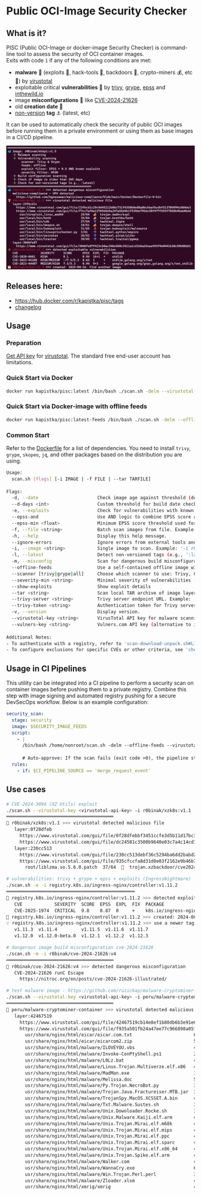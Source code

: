 # Public OCI-Image Security Checker

## What is it?

PISC (Public OCI-Image or docker-image Security Checker) is command-line tool to assess the security of OCI container images.  
Exits with code `1` if any of the following conditions are met:
* **malware** 🍄 (exploits 🐙, hack-tools 👾, backdoors 🐴, crypto-miners 💰, etc 💩) by [virustotal](https://www.virustotal.com/)
* exploitable critical **vulnerabilities** 🐞 by [trivy](https://github.com/aquasecurity/trivy), [grype](https://github.com/anchore/grype), [epss](https://epss.empiricalsecurity.com) and [inthewild.io](https://inthewild.io/)
* image **misconfigurations** 🐳 like [CVE-2024-21626](https://www.docker.com/blog/docker-security-advisory-multiple-vulnerabilities-in-runc-buildkit-and-moby/)
* old **creation date** 📆
* [non-version](https://docs.docker.com/engine/security/trust/#image-tags-and-dct) **tag** ⚓ (latest, etc)
  
It can be used to automatically check the security of public OCI images before running them in a private environment or using them as base images in a CI/CD pipeline.
<p align="center">
  <img src="./sample-v0.18.0.png" alt="sample" width="738">
</p>

## Releases here:
* https://hub.docker.com/r/kapistka/pisc/tags
* [changelog](./changelog.txt)

## Usage

### Preparation
[Get API key](https://docs.virustotal.com/docs/please-give-me-an-api-key) for [virustotal](https://www.virustotal.com/). The standard free end-user account has limitations.

### Quick Start via Docker
```sh
docker run kapistka/pisc:latest /bin/bash ./scan.sh -delm --virustotal-key <virustotal-api-key> -i r0binak/mtkpi:v1.5
```

### Quick Start via Docker-image with offline feeds
```sh
docker run kapistka/pisc:latest-feeds /bin/bash ./scan.sh -delm --offline-feeds --virustotal-key <virustotal-api-key> -i r0binak/mtkpi:v1.5
```

### Common Start
Refer to the [Dockerfile](./Dockerfile#L5) for a list of dependencies. You need to install `trivy`, `grype`, `skopeo`, `jq`, and other packages based on the distribution you are using.
```bash
Usage:
  scan.sh [flags] [-i IMAGE | -f FILE | --tar TARFILE]

Flags:
  -d, --date                      Check image age against threshold (default: 365 days).
  --d-days <int>                  Custom threshold for build date check (in days). Example: '--d-days 180'.
  -e, --exploits                  Check for vulnerabilities with known exploits (using Trivy + Grype + inthewild.io + empiricalsecurity.com).
  --epss-and                      Use AND logic to combine EPSS score and exploit presence. If disabled, OR logic is applied (default: OR).
  --epss-min <float>              Minimum EPSS score threshold used for filtering vulnerabilities (default: 0.5).
  -f, --file <string>             Batch scan images from file. Example: '-f images.txt'.
  -h, --help                      Display this help message.
  --ignore-errors                 Ignore errors from external tools and continue execution.
  -i, --image <string>            Single image to scan. Example: '-i r0binak/mtkpi:v1.4'.
  -l, --latest                    Detect non-versioned tags (e.g., ':latest').
  -m, --misconfig                 Scan for dangerous build misconfigurations.
  --offline-feeds                 Use a self-contained offline image with pre-downloaded vulnerability feeds (e.g., :latest-feeds).
  --scanner [trivy|grype|all]     Choose which scanner to use: Trivy, Grype, or both (default: all)
  --severity-min <string>         Minimal severity of vulnerabilities [UNKNOWN|LOW|MEDIUM|HIGH|CRITICAL] default [HIGH]
  --show-exploits                 Show exploit details
  --tar <string>                  Scan local TAR archive of image layers. Example: '--tar /path/to/private-image.tar'.
  --trivy-server <string>         Trivy server endpoint URL. Example: '--trivy-server http://trivy.something.io:8080'. 
  --trivy-token <string>          Authentication token for Trivy server. Example: '--trivy-token 0123456789abZ'.
  -v, --version                   Display version.
  --virustotal-key <string>       VirusTotal API key for malware scanning. Example: '--virustotal-key 0123456789abcdef'.
  --vulners-key <string>          Vulners.com API key (alternative to inthewild.io). Example: '--vulners-key 0123456789ABCDXYZ'.

Additional Notes:
- To authenticate with a registry, refer to 'scan-download-unpack.sh#L14'.  
- To configure exclusions for specific CVEs or other criteria, see 'check-exclusion.sh#L5'.
```

## Usage in CI Pipelines
This utility can be integrated into a CI pipeline to perform a security scan on container images before pushing them to a private registry. Combine this step with image signing and automated registry pushing for a secure DevSecOps workflow. Below is an example configuration:
```yaml
security_scan:
  stage: security
  image: $SECURITY_IMAGE_FEEDS
  script:
    - |
      /bin/bash /home/nonroot/scan.sh -delm --offline-feeds --virustotal-key $VIRUSTOTAL_API_KEY -f ${NEW_IMAGES_FILE}

      # Auto-approve: If the scan fails (exit code >0), the pipeline stops before reaching this point.
  rules:
    - if: $CI_PIPELINE_SOURCE == 'merge_request_event'
```

## Use cases
```bash
# CVE-2024-3094 (XZ Utils) exploit
./scan.sh --virustotal-key <virustotal-api-key> -i r0binak/xzk8s:v1.1
════════════════════════════════════════
🍄 r0binak/xzk8s:v1.1 >>> virustotal detected malicious file
   layer:0f28dfeb
     https://www.virustotal.com/gui/file/0f28dfebbf3451ccfe3d5b11d17bc38cc8d1c4e721b842969466dc7989d835e3
     https://www.virustotal.com/gui/file/dc24581c3500b9640e03c7a4c14cd7c22f88c533b831a7f6a49aaf3ba39fcde4
   layer:230cc513
     https://www.virustotal.com/gui/file/230cc513debf36c5294ba6dd2babd27934bb231362cd8d916ea1c58e9495d38f
     https://www.virustotal.com/gui/file/935cfccfa8d31d0e03f2162e9b46b7f9df77db64efa2e4cfb4dbaebdf94be6d3
       root/liblzma.so.5.6.0.patch  37/64  🐴  trojan.xzbackdoor/cve20243094
```

```bash
# vulnerabilities: trivy + grype + epss + exploits (IngressNightmare)
./scan.sh -e -i registry.k8s.io/ingress-nginx/controller:v1.11.2
════════════════════════════════════════════════
🐞 registry.k8s.io/ingress-nginx/controller:v1.11.2 >>> detected exploitable vulnerabilities
   CVE            SEVERITY  SCORE  EPSS  EXPL  FIX  PACKAGE
   CVE-2025-1974  CRITICAL  9.8    0.87  0     +    k8s.io/ingress-nginx
📆 registry.k8s.io/ingress-nginx/controller:v1.11.2 >>> created: 2024-08-15. Last update: 2025-06-04
💡 registry.k8s.io/ingress-nginx/controller:v1.11.2 >>> use a newer tags:
   v1.11.3  v1.11.4         v1.11.5  v1.11.6  v1.11.7
   v1.12.0  v1.12.0-beta.0  v1.12.1  v1.12.2  v1.12.3
```

```bash
# dangerous image build misconfiguration cve-2024-21626
./scan.sh -m -i r0binak/cve-2024-21626:v4
════════════════════════════════════════
🐳 r0binak/cve-2024-21626:v4 >>> detected dangerous misconfiguration
   CVE-2024-21626 runC Escape
     https://nitroc.org/en/posts/cve-2024-21626-illustrated/
```

```bash
# test malware image - https://github.com/ruzickap/malware-cryptominer-container
./scan.sh --virustotal-key <virustotal-api-key> -i peru/malware-cryptominer-container
════════════════════════════════════════
🍄 peru/malware-cryptominer-container >>> virustotal detected malicious file
   layer:42467519
     https://www.virustotal.com/gui/file/42467519cb14e8ef1b80db6b3e91e652fdd56a2cfc44f1a9278f4237434ff9a8
     https://www.virustotal.com/gui/file/f935a501fb24a47ee77c966898a05f197bcfe0f5f2338ce5a3425c2b9b6a3a46
       usr/share/nginx/html/eicar/eicar.com.txt                       66/69  🧬  virus.eicar/test
       usr/share/nginx/html/eicar/eicarcom2.zip                       55/65  🧬  virus.eicar/test
       usr/share/nginx/html/malware/ILOVEYOU.vbs                      47/58  🐛  worm.loveletter/scriptworm
       usr/share/nginx/html/malware/Invoke-ConPtyShell.ps1            24/62  👾  hacktool.boxter/powershell
       usr/share/nginx/html/malware/L0Lz.bat                          41/61  🐴  trojan.disabler/joke
       usr/share/nginx/html/malware/Linux.Trojan.Multiverze.elf.x86   44/67  🐴  trojan.gafgyt/mirai
       usr/share/nginx/html/malware/MadMan.exe                        37/63  🧬  virus.madman
       usr/share/nginx/html/malware/Melissa.doc                       58/62  🧬  virus.melissa/w97m
       usr/share/nginx/html/malware/Py.Trojan.NecroBot.py             33/64  🐴  trojan.python/necrobot
       usr/share/nginx/html/malware/Trojan.Java.Fractureiser.MTB.jar  32/65  🐴  trojan.java/fractureiser
       usr/share/nginx/html/malware/TrojanSpy.MacOS.XCSSET.A.bin      44/63  🐴  trojan.xcsset/xtesc
       usr/share/nginx/html/malware/Txt.Malware.Sustes.sh             37/62  💰  miner.zojfor/shell
       usr/share/nginx/html/malware/Unix.Downloader.Rocke.sh          38/62  🐴  trojan.zojfor/shell
       usr/share/nginx/html/malware/Unix.Malware.Kaiji.elf.arm        40/67  🐴  trojan.kaiji/ddos
       usr/share/nginx/html/malware/Unix.Trojan.Mirai.elf.m68k        44/67  🐴  trojan.mirai/bootnet
       usr/share/nginx/html/malware/Unix.Trojan.Mirai.elf.mips        46/63  🐴  trojan.mirai/gafgyt
       usr/share/nginx/html/malware/Unix.Trojan.Mirai.elf.ppc         47/66  🐴  trojan.gafgyt/mirai
       usr/share/nginx/html/malware/Unix.Trojan.Mirai.elf.sparc       44/66  🐴  trojan.mirai/gafgyt
       usr/share/nginx/html/malware/Unix.Trojan.Mirai.elf.x86_64      40/63  🐴  trojan.mirai/gafgyt
       usr/share/nginx/html/malware/Unix.Trojan.Spike.elf.arm         43/63  🐴  trojan.dofloo/rootkit
       usr/share/nginx/html/malware/Walker.com                        42/62  🧬  virus.walker/abraxas
       usr/share/nginx/html/malware/WannaCry.exe                      66/72  🔑  trojan.wannacryptor/wannacry
       usr/share/nginx/html/malware/Win.Trojan.Perl.perl              36/60  💩  Malware.Generic-Script.Save.169b6505
       usr/share/nginx/html/malware/Zloader.xlsm                      44/67  🐴  trojan.esls/zloader
       usr/share/nginx/html/xmrig/xmrig                               43/64  💰  miner.xmrig/lkoez
```
